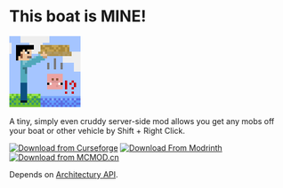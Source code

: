 # This boat is MINE!

![](common/src/main/resources/icon.png)

A tiny, simply even cruddy server-side mod allows you get any mobs off your boat or other vehicle by Shift + Right Click.

[![Download from Curseforge](https://cf.way2muchnoise.eu/simple_884043_downloads%20on%20Curseforge.svg?badge_style=flat)](https://www.curseforge.com/minecraft/mc-mods/this-boat-is-mine)  [![Download From Modrinth](https://img.shields.io/modrinth/dt/this-boat-is-mine?color=4&label=Download%20from%20Modrinth&style=flat-square&logo=modrinth)](https://modrinth.com/mod/this-boat-is-mine)  [![Download from MCMOD.cn](https://img.shields.io/badge/Download%20from%20MCMOD.cn-Zh-green?style=flat-square)](https://www.mcmod.cn/class/10988.html)

Depends on [Architectury API](https://github.com/architectury/architectury-api).
